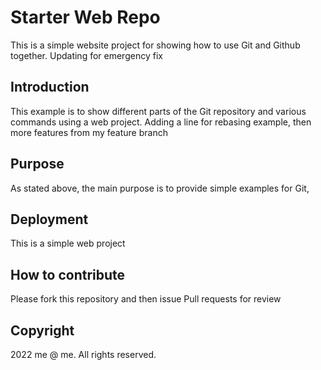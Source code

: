 # Starter Web Repo

This is a simple website project for showing how to use Git and Github together. Updating for emergency fix

## Introduction

This example is to show different parts of the Git repository and various commands using a web project. Adding a line for rebasing example, then more features from my feature branch

## Purpose
As stated above, the main purpose is to provide simple examples for Git,

## Deployment

This is a simple web project

## How to contribute

Please fork this repository and then issue Pull requests for review

## Copyright

2022 me @ me. All rights reserved.